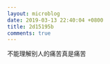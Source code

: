 ```yaml
---
layout: microblog
date: 2019-03-13 22:40:04 +0800
title: 2d15195b
comments: true
--- 
```


不能理解别人的痛苦真是痛苦


